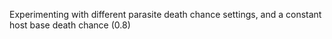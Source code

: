 Experimenting with different parasite death chance settings, and a constant host base death chance (0.8)
